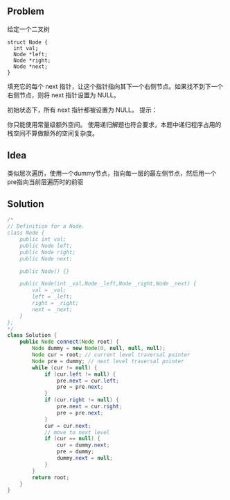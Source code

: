 ## Problem
给定一个二叉树
```
struct Node {
  int val;
  Node *left;
  Node *right;
  Node *next;
}
```
填充它的每个 next 指针，让这个指针指向其下一个右侧节点。如果找不到下一个右侧节点，则将 next 指针设置为 NULL。

初始状态下，所有 next 指针都被设置为 NULL。
提示：

你只能使用常量级额外空间。
使用递归解题也符合要求，本题中递归程序占用的栈空间不算做额外的空间复杂度。

## Idea
类似层次遍历，使用一个dummy节点，指向每一层的最左侧节点，然后用一个pre指向当前层遍历时的前驱

## Solution
```java
/*
// Definition for a Node.
class Node {
    public int val;
    public Node left;
    public Node right;
    public Node next;

    public Node() {}

    public Node(int _val,Node _left,Node _right,Node _next) {
        val = _val;
        left = _left;
        right = _right;
        next = _next;
    }
};
*/
class Solution {
    public Node connect(Node root) {
        Node dummy = new Node(0, null, null, null);
        Node cur = root; // current level traversal pointer
        Node pre = dummy; // next level traversal pointer
        while (cur != null) {
            if (cur.left != null) {
                pre.next = cur.left;
                pre = pre.next;
            }
            if (cur.right != null) {
                pre.next = cur.right;
                pre = pre.next;
            }
            cur = cur.next;
            // move to next level
            if (cur == null) {
                cur = dummy.next;
                pre = dummy;
                dummy.next = null;
            }
        }
        return root;
    }
}
```